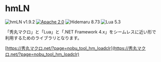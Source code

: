 # hmLN

![hmLN v1.9.2](https://img.shields.io/badge/hmLN-v1.9.2-6479ff.svg)
[![Apache 2.0](https://img.shields.io/badge/license-Apache_2.0-blue.svg?style=flat)](LICENSE)
![Hidemaru 8.73](https://img.shields.io/badge/Hidemaru-v8.73-6479ff.svg)
![Lua 5.3](https://img.shields.io/badge/Lua-v5.3-6479ff.svg?logo=lua&logoColor=white)

「秀丸マクロ」と「Lua」と「.NET Framework 4.x」をシームレスに近い形で利用するためのライブラリとなります。

[https://秀丸マクロ.net/?page=nobu_tool_hm_loadclr](https://秀丸マクロ.net/?page=nobu_tool_hm_loadclr)